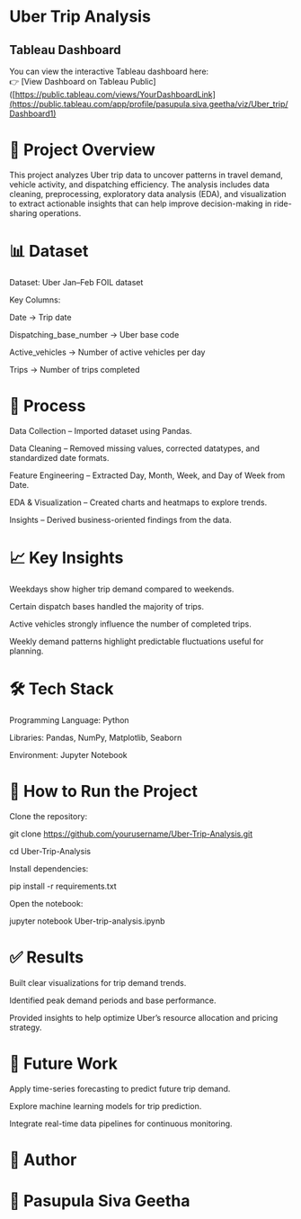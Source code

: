 # Uber Trip Analysis

## Tableau Dashboard
You can view the interactive Tableau dashboard here:  
👉 [View Dashboard on Tableau Public]([https://public.tableau.com/views/YourDashboardLink](https://public.tableau.com/app/profile/pasupula.siva.geetha/viz/Uber_trip/Dashboard1)

# 📌 Project Overview

This project analyzes Uber trip data to uncover patterns in travel demand, vehicle activity, and dispatching efficiency. The analysis includes data cleaning, preprocessing, exploratory data analysis (EDA), and visualization to extract actionable insights that can help improve decision-making in ride-sharing operations.

# 📊 Dataset

Dataset: Uber Jan–Feb FOIL dataset

Key Columns:

Date → Trip date

Dispatching_base_number → Uber base code

Active_vehicles → Number of active vehicles per day

Trips → Number of trips completed

# 🔑 Process

Data Collection – Imported dataset using Pandas.

Data Cleaning – Removed missing values, corrected datatypes, and standardized date formats.

Feature Engineering – Extracted Day, Month, Week, and Day of Week from Date.

EDA & Visualization – Created charts and heatmaps to explore trends.

Insights – Derived business-oriented findings from the data.

# 📈 Key Insights

Weekdays show higher trip demand compared to weekends.

Certain dispatch bases handled the majority of trips.

Active vehicles strongly influence the number of completed trips.

Weekly demand patterns highlight predictable fluctuations useful for planning.

# 🛠️ Tech Stack

Programming Language: Python

Libraries: Pandas, NumPy, Matplotlib, Seaborn

Environment: Jupyter Notebook

# 🚀 How to Run the Project

Clone the repository:

git clone https://github.com/yourusername/Uber-Trip-Analysis.git

cd Uber-Trip-Analysis


Install dependencies:

pip install -r requirements.txt


Open the notebook:

jupyter notebook Uber-trip-analysis.ipynb

# ✅ Results

Built clear visualizations for trip demand trends.

Identified peak demand periods and base performance.

Provided insights to help optimize Uber’s resource allocation and pricing strategy.

# 🔮 Future Work

Apply time-series forecasting to predict future trip demand.

Explore machine learning models for trip prediction.

Integrate real-time data pipelines for continuous monitoring.

# 📌 Author

# 👤 Pasupula Siva Geetha
